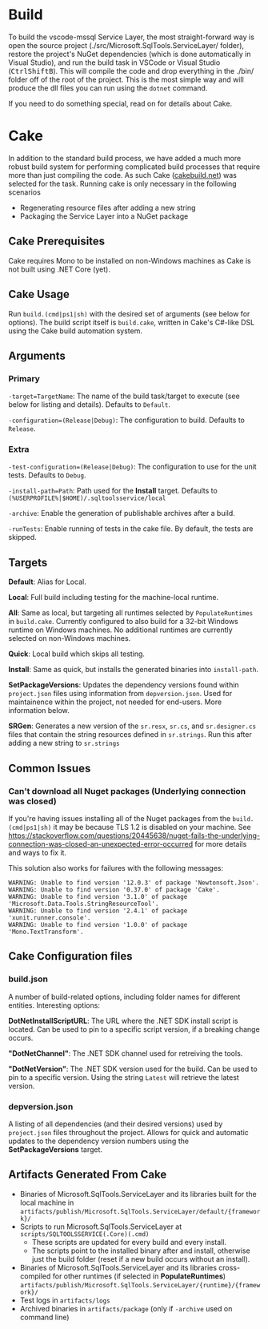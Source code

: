 # Build

To build the vscode-mssql Service Layer, the most straight-forward way is open the source project 
(./src/Microsoft.SqlTools.ServiceLayer/ folder), restore the project's NuGet dependencies (which
is done automatically in Visual Studio), and run the build task in VSCode or Visual Studio
(<kbd>Ctrl</kbd><kbd>Shift</kbd><kbd>B</kbd>). This will compile the code and drop everything in
the ./bin/ folder off of the root of the project. This is the most simple way and will produce the
dll files you can run using the `dotnet` command.

If you need to do something special, read on for details about Cake.

# Cake

In addition to the standard build process, we have added a much more robust build system for
performing complicated build processes that require more than just compiling the code. As such
Cake ([cakebuild.net](http://www.cakebuild.net/)) was selected for the task. Running cake is only
necessary in the following scenarios

* Regenerating resource files after adding a new string
* Packaging the Service Layer into a NuGet package

## Cake Prerequisites

Cake requires Mono to be installed on non-Windows machines as Cake is not built using .NET Core (yet).

## Cake Usage

Run `build.(cmd|ps1|sh)` with the desired set of arguments (see below for options).
The build script itself is `build.cake`, written in Cake's C#-like DSL using the Cake build automation system.

## Arguments

### Primary

  `-target=TargetName`: The name of the build task/target to execute (see below for listing and details).
    Defaults to `Default`.

  `-configuration=(Release|Debug)`: The configuration to build.
    Defaults to `Release`.

### Extra

  `-test-configuration=(Release|Debug)`: The configuration to use for the unit tests.
    Defaults to `Debug`.
  
  `-install-path=Path`: Path used for the **Install** target.
    Defaults to `(%USERPROFILE%|$HOME)/.sqltoolsservice/local`
  
  `-archive`: Enable the generation of publishable archives after a build.

  `-runTests`: Enable running of tests in the cake file. By default, the tests are skipped. 

## Targets

**Default**: Alias for Local.

**Local**: Full build including testing for the machine-local runtime.

**All**: Same as local, but targeting all runtimes selected by `PopulateRuntimes` in `build.cake`.
  Currently configured to also build for a 32-bit Windows runtime on Windows machines.
  No additional runtimes are currently selected on non-Windows machines.

**Quick**: Local build which skips all testing.

**Install**: Same as quick, but installs the generated binaries into `install-path`.

**SetPackageVersions**: Updates the dependency versions found within `project.json` files using information from `depversion.json`.
  Used for maintainence within the project, not needed for end-users. More information below.

**SRGen**: Generates a new version of the `sr.resx`, `sr.cs`, and `sr.designer.cs` files that contain
  the string resources defined in `sr.strings`. Run this after adding a new string to `sr.strings`

## Common Issues

### Can't download all Nuget packages (Underlying connection was closed)

If you're having issues installing all of the Nuget packages from the `build.(cmd|ps1|sh)` it may be because TLS 1.2 is disabled on your machine. See https://stackoverflow.com/questions/20445638/nuget-fails-the-underlying-connection-was-closed-an-unexpected-error-occurred for more details and ways to fix it.

This solution also works for failures with the following messages:

```
WARNING: Unable to find version '12.0.3' of package 'Newtonsoft.Json'.
WARNING: Unable to find version '0.37.0' of package 'Cake'.
WARNING: Unable to find version '3.1.0' of package 'Microsoft.Data.Tools.StringResourceTool'.
WARNING: Unable to find version '2.4.1' of package 'xunit.runner.console'.
WARNING: Unable to find version '1.0.0' of package 'Mono.TextTransform'.
```


## Cake Configuration files

### build.json

A number of build-related options, including folder names for different entities. Interesting options:

**DotNetInstallScriptURL**: The URL where the .NET SDK install script is located.
  Can be used to pin to a specific script version, if a breaking change occurs.
  
**"DotNetChannel"**: The .NET SDK channel used for retreiving the tools.

**"DotNetVersion"**: The .NET SDK version used for the build. Can be used to pin to a specific version.
  Using the string `Latest` will retrieve the latest version.

### depversion.json

A listing of all dependencies (and their desired versions) used by `project.json` files throughout the project.
Allows for quick and automatic updates to the dependency version numbers using the **SetPackageVersions** target.

## Artifacts Generated From Cake

* Binaries of Microsoft.SqlTools.ServiceLayer and its libraries built for the local machine in `artifacts/publish/Microsoft.SqlTools.ServiceLayer/default/{framework}/`
* Scripts to run Microsoft.SqlTools.ServiceLayer at `scripts/SQLTOOLSSERVICE(.Core)(.cmd)`
  * These scripts are updated for every build and every install.
  * The scripts point to the installed binary after and install, otherwise just the build folder (reset if a new build occurs without an install).
* Binaries of Microsoft.SqlTools.ServiceLayer and its libraries cross-compiled for other runtimes (if selected in **PopulateRuntimes**) `artifacts/publish/Microsoft.SqlTools.ServiceLayer/{runtime}/{framework}/`
* Test logs in `artifacts/logs`
* Archived binaries in `artifacts/package` (only if `-archive` used on command line)
